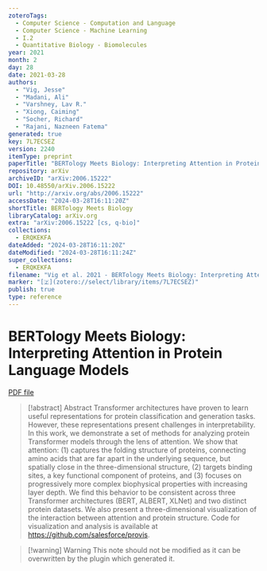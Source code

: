 ```yaml
---
zoteroTags:
  - Computer Science - Computation and Language
  - Computer Science - Machine Learning
  - I.2
  - Quantitative Biology - Biomolecules
year: 2021
month: 2
day: 28
date: 2021-03-28
authors:
  - "Vig, Jesse"
  - "Madani, Ali"
  - "Varshney, Lav R."
  - "Xiong, Caiming"
  - "Socher, Richard"
  - "Rajani, Nazneen Fatema"
generated: true
key: 7L7ECSEZ
version: 2240
itemType: preprint
paperTitle: "BERTology Meets Biology: Interpreting Attention in Protein Language Models"
repository: arXiv
archiveID: "arXiv:2006.15222"
DOI: 10.48550/arXiv.2006.15222
url: "http://arxiv.org/abs/2006.15222"
accessDate: "2024-03-28T16:11:20Z"
shortTitle: BERTology Meets Biology
libraryCatalog: arXiv.org
extra: "arXiv:2006.15222 [cs, q-bio]"
collections:
  - ERQKEKFA
dateAdded: "2024-03-28T16:11:20Z"
dateModified: "2024-03-28T16:11:24Z"
super_collections:
  - ERQKEKFA
filename: "Vig et al. 2021 - BERTology Meets Biology: Interpreting Attention in Protein Language Models.pdf"
marker: "[🇿](zotero://select/library/items/7L7ECSEZ)"
publish: true
type: reference
---
```

# BERTology Meets Biology: Interpreting Attention in Protein Language Models

[PDF file](/Papers/PDFs/Vig%20et%20al.%202021%20-%20BERTology%20Meets%20Biology:%20Interpreting%20Attention%20in%20Protein%20Language%20Models.pdf)

> [!abstract] Abstract
> Transformer architectures have proven to learn useful representations for protein classification and generation tasks. However, these representations present challenges in interpretability. In this work, we demonstrate a set of methods for analyzing protein Transformer models through the lens of attention. We show that attention: (1) captures the folding structure of proteins, connecting amino acids that are far apart in the underlying sequence, but spatially close in the three-dimensional structure, (2) targets binding sites, a key functional component of proteins, and (3) focuses on progressively more complex biophysical properties with increasing layer depth. We find this behavior to be consistent across three Transformer architectures (BERT, ALBERT, XLNet) and two distinct protein datasets. We also present a three-dimensional visualization of the interaction between attention and protein structure. Code for visualization and analysis is available at https://github.com/salesforce/provis.

>[!warning] Warning
> This note should not be modified as it can be overwritten by the plugin which generated it.

